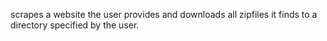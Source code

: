 scrapes a website the user provides and downloads all zipfiles it finds to a directory specified by the user.
